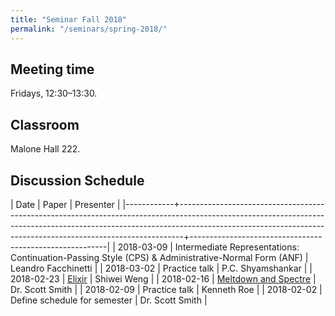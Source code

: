 ```yaml
---
title: "Seminar Fall 2018"
permalink: "/seminars/spring-2018/"
---
```


Meeting time
------------

Fridays, 12:30–13:30.

Classroom
---------

Malone Hall 222.

Discussion Schedule
-------------------

|       Date | Paper                                                                                                                                                                                                                                     | Presenter                                               |
|------------+-------------------------------------------------------------------------------------------------------------------------------------------------------------------------------------------------------------------------------------------+---------------------------------------------------------|
| 2018-03-09 | Intermediate Representations: Continuation-Passing Style (CPS) & Administrative-Normal Form (ANF)                                                                                                                                         | Leandro Facchinetti                                     |
| 2018-03-02 | Practice talk                                                                                                                                                                                                                             | P.C. Shyamshankar                                       |
| 2018-02-23 | [Elixir](https://elixir-lang.org)                                                                                                                                                                                                         | Shiwei Weng                                             |
| 2018-02-16 | [Meltdown and Spectre](https://meltdownattack.com)                                                                                                                                                                                        | Dr. Scott Smith                                         |
| 2018-02-09 | Practice talk                                                                                                                                                                                                                             | Kenneth Roe                                             |
| 2018-02-02 | Define schedule for semester                                                                                                                                                                                                              | Dr. Scott Smith                                         |
